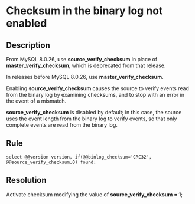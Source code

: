 # Checksum in the binary log not enabled

## Description
From MySQL 8.0.26, use **source_verify_checksum** in place of **master_verify_checksum**, which is deprecated from that release. 

In releases before MySQL 8.0.26, use **master_verify_checksum**.

Enabling **source_verify_checksum** causes the source to verify events read from the binary log by examining checksums, and to stop with an error in the event of a mismatch. 

**source_verify_checksum** is disabled by default; in this case, the source uses the event length from the binary log to verify events, so that only complete events are read from the binary log.

## Rule
`select @@version version, if(@@binlog_checksum='CRC32', @@source_verify_checksum,0) found;`

## Resolution
Activate checksum modifying the value of  **source_verify_checksum = 1**;
